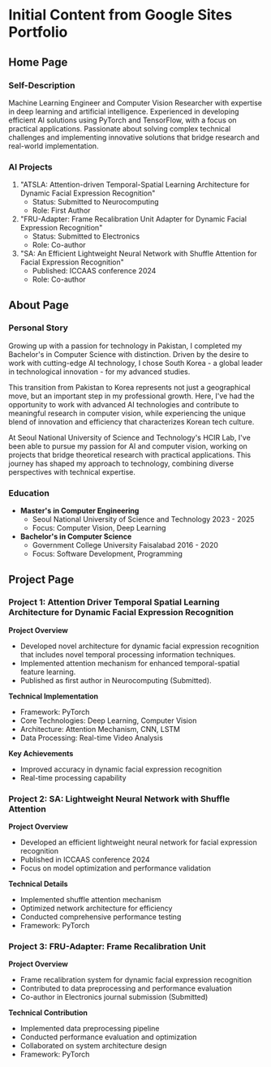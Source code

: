 # Initial Content from Google Sites Portfolio

## Home Page




### Self-Description
Machine Learning Engineer and Computer Vision Researcher with expertise in deep learning and artificial intelligence. Experienced in developing efficient AI solutions using PyTorch and TensorFlow, with a focus on practical applications. Passionate about solving complex technical challenges and implementing innovative solutions that bridge research and real-world implementation.

### AI Projects
1. "ATSLA: Attention-driven Temporal-Spatial Learning Architecture for Dynamic Facial Expression Recognition"
   - Status: Submitted to Neurocomputing
   - Role: First Author
2. "FRU-Adapter: Frame Recalibration Unit Adapter for Dynamic Facial Expression Recognition"
   - Status: Submitted to Electronics
   - Role: Co-author
3. "SA: An Efficient Lightweight Neural Network with Shuffle Attention for Facial Expression Recognition"
   - Published: ICCAAS conference 2024
   - Role: Co-author




## About Page

### Personal Story
Growing up with a passion for technology in Pakistan, I completed my Bachelor's in Computer Science with distinction. Driven by the desire to work with cutting-edge AI technology, I chose South Korea - a global leader in technological innovation - for my advanced studies.

This transition from Pakistan to Korea represents not just a geographical move, but an important step in my professional growth. Here, I've had the opportunity to work with advanced AI technologies and contribute to meaningful research in computer vision, while experiencing the unique blend of innovation and efficiency that characterizes Korean tech culture.

At Seoul National University of Science and Technology's HCIR Lab, I've been able to pursue my passion for AI and computer vision, working on projects that bridge theoretical research with practical applications. This journey has shaped my approach to technology, combining diverse perspectives with technical expertise.

### Education
*   **Master's in Computer Engineering**
    *   Seoul National University of Science and Technology 2023 - 2025
    *   Focus: Computer Vision, Deep Learning
*   **Bachelor's in Computer Science**
    *   Government College University Faisalabad 2016 - 2020
    *   Focus: Software Development, Programming




## Project Page

### Project 1: Attention Driver Temporal Spatial Learning Architecture for Dynamic Facial Expression Recognition

**Project Overview**
*   Developed novel architecture for dynamic facial expression recognition that includes novel temporal processing information techniques.
*   Implemented attention mechanism for enhanced temporal-spatial feature learning.
*   Published as first author in Neurocomputing (Submitted).

**Technical Implementation**
*   Framework: PyTorch
*   Core Technologies: Deep Learning, Computer Vision
*   Architecture: Attention Mechanism, CNN, LSTM
*   Data Processing: Real-time Video Analysis

**Key Achievements**
*   Improved accuracy in dynamic facial expression recognition
*   Real-time processing capability




### Project 2: SA: Lightweight Neural Network with Shuffle Attention

**Project Overview**
*   Developed an efficient lightweight neural network for facial expression recognition
*   Published in ICCAAS conference 2024
*   Focus on model optimization and performance validation

**Technical Details**
*   Implemented shuffle attention mechanism
*   Optimized network architecture for efficiency
*   Conducted comprehensive performance testing
*   Framework: PyTorch

### Project 3: FRU-Adapter: Frame Recalibration Unit

**Project Overview**
*   Frame recalibration system for dynamic facial expression recognition
*   Contributed to data preprocessing and performance evaluation
*   Co-author in Electronics journal submission (Submitted)

**Technical Contribution**
*   Implemented data preprocessing pipeline
*   Conducted performance evaluation and optimization
*   Collaborated on system architecture design
*   Framework: PyTorch



